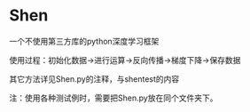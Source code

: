 # Shen
一个不使用第三方库的python深度学习框架

使用过程：初始化数据->进行运算->反向传播->梯度下降->保存数据

其它方法详见Shen.py的注释，与shentest的内容

注：使用各种测试例时，需要把Shen.py放在同个文件夹下。
